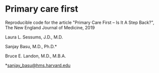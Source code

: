 # Primary care first
Reproducible code for the article "Primary Care First – Is It A Step Back?", The New England Journal of Medicine, 2019


Laura L. Sessums, J.D., M.D. 

Sanjay Basu, M.D., Ph.D.*

Bruce E. Landon, M.D., M.B.A.


*sanjay_basu@hms.harvard.edu
